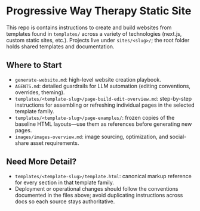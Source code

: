 # Progressive Way Therapy Static Site

This repo is contains instructions to create and build websites from templates found in `templates/` across a variety of technologies (next.js, custom static sites, etc.). Projects live under `sites/<slug>/`; the root folder holds shared templates and documentation.

## Where to Start

- `generate-website.md`: high-level website creation playbook.
- `AGENTS.md`: detailed guardrails for LLM automation (editing conventions, overrides, theming).
- `templates/<template-slug>/page-build-edit-overview.md`: step-by-step instructions for assembling or refreshing individual pages in the selected template family.
- `templates/<template-slug>/page-examples/`: frozen copies of the baseline HTML layouts—use them as references before generating new pages.
- `images/images-overview.md`: image sourcing, optimization, and social-share asset requirements.

## Need More Detail?

- `templates/<template-slug>/template.html`: canonical markup reference for every section in that template family.
- Deployment or operational changes should follow the conventions documented in the files above; avoid duplicating instructions across docs so each source stays authoritative.
